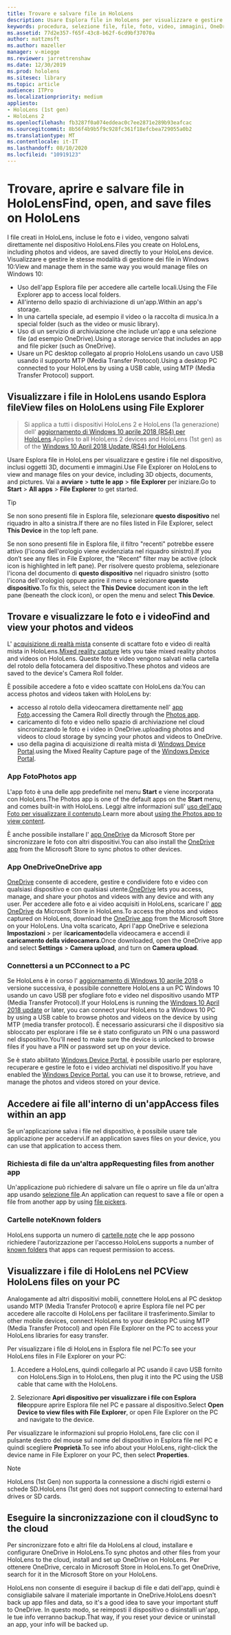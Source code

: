 ```yaml
---
title: Trovare e salvare file in HoloLens
description: Usare Esplora file in HoloLens per visualizzare e gestire i file nel dispositivo
keywords: procedura, selezione file, file, foto, video, immagini, OneDrive, archiviazione, Esplora file, hololens
ms.assetid: 77d2e357-f65f-43c8-b62f-6cd9bf37070a
author: mattzmsft
ms.author: mazeller
manager: v-miegge
ms.reviewer: jarrettrenshaw
ms.date: 12/30/2019
ms.prod: hololens
ms.sitesec: library
ms.topic: article
audience: ITPro
ms.localizationpriority: medium
appliesto:
- HoloLens (1st gen)
- HoloLens 2
ms.openlocfilehash: fb3287f0a074eddeac0c7ee2871e289b93eafcac
ms.sourcegitcommit: 8b56f4b9b5f9c928fc361f18efcbea729055a0b2
ms.translationtype: MT
ms.contentlocale: it-IT
ms.lasthandoff: 08/10/2020
ms.locfileid: "10919123"
---
```

# <span data-ttu-id="c1377-104">Trovare, aprire e salvare file in HoloLens</span><span class="sxs-lookup"><span data-stu-id="c1377-104">Find, open, and save files on HoloLens</span></span>

<span data-ttu-id="c1377-105">I file creati in HoloLens, incluse le foto e i video, vengono salvati direttamente nel dispositivo HoloLens.</span><span class="sxs-lookup"><span data-stu-id="c1377-105">Files you create on HoloLens, including photos and videos, are saved directly to your HoloLens device.</span></span> <span data-ttu-id="c1377-106">Visualizzare e gestire le stesse modalità di gestione dei file in Windows 10:</span><span class="sxs-lookup"><span data-stu-id="c1377-106">View and manage them in the same way you would manage files on Windows 10:</span></span>

- <span data-ttu-id="c1377-107">Uso dell'app Esplora file per accedere alle cartelle locali.</span><span class="sxs-lookup"><span data-stu-id="c1377-107">Using the File Explorer app to access local folders.</span></span>
- <span data-ttu-id="c1377-108">All'interno dello spazio di archiviazione di un'app.</span><span class="sxs-lookup"><span data-stu-id="c1377-108">Within an app's storage.</span></span>
- <span data-ttu-id="c1377-109">In una cartella speciale, ad esempio il video o la raccolta di musica.</span><span class="sxs-lookup"><span data-stu-id="c1377-109">In a special folder (such as the video or music library).</span></span>
- <span data-ttu-id="c1377-110">Uso di un servizio di archiviazione che include un'app e una selezione file (ad esempio OneDrive).</span><span class="sxs-lookup"><span data-stu-id="c1377-110">Using a storage service that includes an app and file picker (such as OneDrive).</span></span>
- <span data-ttu-id="c1377-111">Usare un PC desktop collegato al proprio HoloLens usando un cavo USB usando il supporto MTP (Media Transfer Protocol).</span><span class="sxs-lookup"><span data-stu-id="c1377-111">Using a desktop PC connected to your HoloLens by using a USB cable, using MTP (Media Transfer Protocol) support.</span></span>

## <span data-ttu-id="c1377-112">Visualizzare i file in HoloLens usando Esplora file</span><span class="sxs-lookup"><span data-stu-id="c1377-112">View files on HoloLens using File Explorer</span></span>

> <span data-ttu-id="c1377-113">Si applica a tutti i dispositivi HoloLens 2 e HoloLens (1a generazione) dell' [aggiornamento di Windows 10 aprile 2018 (RS4) per HoloLens](https://docs.microsoft.com/windows/mixed-reality/release-notes-april-2018).</span><span class="sxs-lookup"><span data-stu-id="c1377-113">Applies to all HoloLens 2 devices and HoloLens (1st gen) as of the [Windows 10 April 2018 Update (RS4) for HoloLens](https://docs.microsoft.com/windows/mixed-reality/release-notes-april-2018).</span></span>

<span data-ttu-id="c1377-114">Usare Esplora file in HoloLens per visualizzare e gestire i file nel dispositivo, inclusi oggetti 3D, documenti e immagini.</span><span class="sxs-lookup"><span data-stu-id="c1377-114">Use File Explorer on HoloLens to view and manage files on your device, including 3D objects, documents, and pictures.</span></span> <span data-ttu-id="c1377-115">Vai a **avviare**   >  **tutte le app**   >  **file Explorer** per iniziare.</span><span class="sxs-lookup"><span data-stu-id="c1377-115">Go to **Start**  > **All apps**  > **File Explorer** to get started.</span></span>

> [!TIP]
> <span data-ttu-id="c1377-116">Se non sono presenti file in Esplora file, selezionare **questo dispositivo** nel riquadro in alto a sinistra.</span><span class="sxs-lookup"><span data-stu-id="c1377-116">If there are no files listed in File Explorer, select **This Device** in the top left pane.</span></span>

<span data-ttu-id="c1377-117">Se non sono presenti file in Esplora file, il filtro "recenti" potrebbe essere attivo (l'icona dell'orologio viene evidenziata nel riquadro sinistro).</span><span class="sxs-lookup"><span data-stu-id="c1377-117">If you don’t see any files in File Explorer, the "Recent" filter may be active (clock icon is highlighted in left pane).</span></span> <span data-ttu-id="c1377-118">Per risolvere questo problema, selezionare l'icona del documento di **questo dispositivo** nel riquadro sinistro (sotto l'icona dell'orologio) oppure aprire il menu e selezionare **questo dispositivo**.</span><span class="sxs-lookup"><span data-stu-id="c1377-118">To fix this, select the **This Device** document icon in the left pane (beneath the clock icon), or open the menu and select **This Device**.</span></span>

## <span data-ttu-id="c1377-119">Trovare e visualizzare le foto e i video</span><span class="sxs-lookup"><span data-stu-id="c1377-119">Find and view your photos and videos</span></span>

<span data-ttu-id="c1377-120">L' [acquisizione di realtà mista](holographic-photos-and-videos.md) consente di scattare foto e video di realtà mista in HoloLens.</span><span class="sxs-lookup"><span data-stu-id="c1377-120">[Mixed reality capture](holographic-photos-and-videos.md) lets you take mixed reality photos and videos on HoloLens.</span></span>  <span data-ttu-id="c1377-121">Queste foto e video vengono salvati nella cartella del rotolo della fotocamera del dispositivo.</span><span class="sxs-lookup"><span data-stu-id="c1377-121">These photos and videos are saved to the device's Camera Roll folder.</span></span>

<span data-ttu-id="c1377-122">È possibile accedere a foto e video scattate con HoloLens da:</span><span class="sxs-lookup"><span data-stu-id="c1377-122">You can access photos and videos taken with HoloLens by:</span></span>

- <span data-ttu-id="c1377-123">accesso al rotolo della videocamera direttamente nell' [app Foto](holographic-photos-and-videos.md).</span><span class="sxs-lookup"><span data-stu-id="c1377-123">accessing the Camera Roll directly through the [Photos app](holographic-photos-and-videos.md).</span></span>
- <span data-ttu-id="c1377-124">caricamento di foto e video nello spazio di archiviazione nel cloud sincronizzando le foto e i video in OneDrive.</span><span class="sxs-lookup"><span data-stu-id="c1377-124">uploading photos and videos to cloud storage by syncing your photos and videos to OneDrive.</span></span>
- <span data-ttu-id="c1377-125">uso della pagina di acquisizione di realtà mista di [Windows Device Portal](https://docs.microsoft.com/windows/mixed-reality/using-the-windows-device-portal#mixed-reality-capture).</span><span class="sxs-lookup"><span data-stu-id="c1377-125">using the Mixed Reality Capture page of the [Windows Device Portal](https://docs.microsoft.com/windows/mixed-reality/using-the-windows-device-portal#mixed-reality-capture).</span></span>

### <span data-ttu-id="c1377-126">App Foto</span><span class="sxs-lookup"><span data-stu-id="c1377-126">Photos app</span></span>

<span data-ttu-id="c1377-127">L'app foto è una delle app predefinite nel menu **Start** e viene incorporata con HoloLens.</span><span class="sxs-lookup"><span data-stu-id="c1377-127">The Photos app is one of the default apps on the **Start** menu, and comes built-in with HoloLens.</span></span> <span data-ttu-id="c1377-128">Leggi altre informazioni sull' [uso dell'app Foto per visualizzare il contenuto](holographic-photos-and-videos.md).</span><span class="sxs-lookup"><span data-stu-id="c1377-128">Learn more about [using the Photos app to view content](holographic-photos-and-videos.md).</span></span>

<span data-ttu-id="c1377-129">È anche possibile installare l' [app OneDrive](https://www.microsoft.com/p/onedrive/9wzdncrfj1p3) da Microsoft Store per sincronizzare le foto con altri dispositivi.</span><span class="sxs-lookup"><span data-stu-id="c1377-129">You can also install the [OneDrive app](https://www.microsoft.com/p/onedrive/9wzdncrfj1p3) from the Microsoft Store to sync photos to other devices.</span></span>

### <span data-ttu-id="c1377-130">App OneDrive</span><span class="sxs-lookup"><span data-stu-id="c1377-130">OneDrive app</span></span>

<span data-ttu-id="c1377-131">[OneDrive](https://onedrive.live.com/) consente di accedere, gestire e condividere foto e video con qualsiasi dispositivo e con qualsiasi utente.</span><span class="sxs-lookup"><span data-stu-id="c1377-131">[OneDrive](https://onedrive.live.com/) lets you access, manage, and share your photos and videos with any device and with any user.</span></span> <span data-ttu-id="c1377-132">Per accedere alle foto e ai video acquisiti in HoloLens, scaricare l' [app OneDrive](https://www.microsoft.com/p/onedrive/9wzdncrfj1p3) da Microsoft Store in HoloLens.</span><span class="sxs-lookup"><span data-stu-id="c1377-132">To access the photos and videos captured on HoloLens, download the [OneDrive app](https://www.microsoft.com/p/onedrive/9wzdncrfj1p3) from the Microsoft Store on your HoloLens.</span></span> <span data-ttu-id="c1377-133">Una volta scaricato, Apri l'app OneDrive e seleziona **Impostazioni**  >  per il**caricamento**della videocamera e accendi il **caricamento della videocamera**.</span><span class="sxs-lookup"><span data-stu-id="c1377-133">Once downloaded, open the OneDrive app and select **Settings** > **Camera upload**, and turn on **Camera upload**.</span></span>

### <span data-ttu-id="c1377-134">Connettersi a un PC</span><span class="sxs-lookup"><span data-stu-id="c1377-134">Connect to a PC</span></span>

<span data-ttu-id="c1377-135">Se HoloLens è in corso l' [aggiornamento di Windows 10 aprile 2018](https://docs.microsoft.com/windows/mixed-reality/release-notes-april-2018) o versione successiva, è possibile connettere HoloLens a un PC Windows 10 usando un cavo USB per sfogliare foto e video nel dispositivo usando MTP (Media Transfer Protocol).</span><span class="sxs-lookup"><span data-stu-id="c1377-135">If your HoloLens is running the [Windows 10 April 2018 update](https://docs.microsoft.com/windows/mixed-reality/release-notes-april-2018) or later, you can connect your HoloLens to a Windows 10 PC by using a USB cable to browse photos and videos on the device by using MTP (media transfer protocol).</span></span> <span data-ttu-id="c1377-136">È necessario assicurarsi che il dispositivo sia sbloccato per esplorare i file se è stato configurato un PIN o una password nel dispositivo.</span><span class="sxs-lookup"><span data-stu-id="c1377-136">You'll need to make sure the device is unlocked to browse files if you have a PIN or password set up on your device.</span></span>  

<span data-ttu-id="c1377-137">Se è stato abilitato [Windows Device Portal](https://docs.microsoft.com/windows/mixed-reality/using-the-windows-device-portal), è possibile usarlo per esplorare, recuperare e gestire le foto e i video archiviati nel dispositivo.</span><span class="sxs-lookup"><span data-stu-id="c1377-137">If you have enabled the [Windows Device Portal](https://docs.microsoft.com/windows/mixed-reality/using-the-windows-device-portal), you can use it to browse, retrieve, and manage the photos and videos stored on your device.</span></span>

## <span data-ttu-id="c1377-138">Accedere ai file all'interno di un'app</span><span class="sxs-lookup"><span data-stu-id="c1377-138">Access files within an app</span></span>

<span data-ttu-id="c1377-139">Se un'applicazione salva i file nel dispositivo, è possibile usare tale applicazione per accedervi.</span><span class="sxs-lookup"><span data-stu-id="c1377-139">If an application saves files on your device, you can use that application to access them.</span></span>

### <span data-ttu-id="c1377-140">Richiesta di file da un'altra app</span><span class="sxs-lookup"><span data-stu-id="c1377-140">Requesting files from another app</span></span>

<span data-ttu-id="c1377-141">Un'applicazione può richiedere di salvare un file o aprire un file da un'altra app usando [selezione file](https://docs.microsoft.com/windows/mixed-reality/app-model#file-pickers).</span><span class="sxs-lookup"><span data-stu-id="c1377-141">An application can request to save a file or open a file from another app by using [file pickers](https://docs.microsoft.com/windows/mixed-reality/app-model#file-pickers).</span></span>

### <span data-ttu-id="c1377-142">Cartelle note</span><span class="sxs-lookup"><span data-stu-id="c1377-142">Known folders</span></span>

<span data-ttu-id="c1377-143">HoloLens supporta un numero di [cartelle note](https://docs.microsoft.com/windows/mixed-reality/app-model#known-folders) che le app possono richiedere l'autorizzazione per l'accesso.</span><span class="sxs-lookup"><span data-stu-id="c1377-143">HoloLens supports a number of [known folders](https://docs.microsoft.com/windows/mixed-reality/app-model#known-folders) that apps can request permission to access.</span></span>

## <span data-ttu-id="c1377-144">Visualizzare i file di HoloLens nel PC</span><span class="sxs-lookup"><span data-stu-id="c1377-144">View HoloLens files on your PC</span></span>

<span data-ttu-id="c1377-145">Analogamente ad altri dispositivi mobili, connettere HoloLens al PC desktop usando MTP (Media Transfer Protocol) e aprire Esplora file nel PC per accedere alle raccolte di HoloLens per facilitare il trasferimento.</span><span class="sxs-lookup"><span data-stu-id="c1377-145">Similar to other mobile devices, connect HoloLens to your desktop PC using MTP (Media Transfer Protocol) and open File Explorer on the PC to access your HoloLens libraries for easy transfer.</span></span>

<span data-ttu-id="c1377-146">Per visualizzare i file di HoloLens in Esplora file nel PC:</span><span class="sxs-lookup"><span data-stu-id="c1377-146">To see your HoloLens files in File Explorer on your PC:</span></span>

1. <span data-ttu-id="c1377-147">Accedere a HoloLens, quindi collegarlo al PC usando il cavo USB fornito con HoloLens.</span><span class="sxs-lookup"><span data-stu-id="c1377-147">Sign in to HoloLens, then plug it into the PC using the USB cable that came with the HoloLens.</span></span>

1. <span data-ttu-id="c1377-148">Selezionare **Apri dispositivo per visualizzare i file con Esplora file**oppure aprire Esplora file nel PC e passare al dispositivo.</span><span class="sxs-lookup"><span data-stu-id="c1377-148">Select **Open Device to view files with File Explorer**, or open File Explorer on the PC and navigate to the device.</span></span>

<span data-ttu-id="c1377-149">Per visualizzare le informazioni sul proprio HoloLens, fare clic con il pulsante destro del mouse sul nome del dispositivo in Esplora file nel PC e quindi scegliere **Proprietà**.</span><span class="sxs-lookup"><span data-stu-id="c1377-149">To see info about your HoloLens, right-click the device name in File Explorer on your PC, then select **Properties**.</span></span>

> [!NOTE]
> <span data-ttu-id="c1377-150">HoloLens (1st Gen) non supporta la connessione a dischi rigidi esterni o schede SD.</span><span class="sxs-lookup"><span data-stu-id="c1377-150">HoloLens (1st gen) does not support connecting to external hard drives or SD cards.</span></span>

## <span data-ttu-id="c1377-151">Eseguire la sincronizzazione con il cloud</span><span class="sxs-lookup"><span data-stu-id="c1377-151">Sync to the cloud</span></span>

<span data-ttu-id="c1377-152">Per sincronizzare foto e altri file da HoloLens al cloud, installare e configurare OneDrive in HoloLens.</span><span class="sxs-lookup"><span data-stu-id="c1377-152">To sync photos and other files from your HoloLens to the cloud, install and set up OneDrive on HoloLens.</span></span> <span data-ttu-id="c1377-153">Per ottenere OneDrive, cercalo in Microsoft Store in HoloLens.</span><span class="sxs-lookup"><span data-stu-id="c1377-153">To get OneDrive, search for it in the Microsoft Store on your HoloLens.</span></span>

<span data-ttu-id="c1377-154">HoloLens non consente di eseguire il backup di file e dati dell'app, quindi è consigliabile salvare il materiale importante in OneDrive.</span><span class="sxs-lookup"><span data-stu-id="c1377-154">HoloLens doesn't back up app files and data, so it's a good idea to save your important stuff to OneDrive.</span></span> <span data-ttu-id="c1377-155">In questo modo, se reimposti il dispositivo o disinstalli un'app, le tue info verranno backup.</span><span class="sxs-lookup"><span data-stu-id="c1377-155">That way, if you reset your device or uninstall an app, your info will be backed up.</span></span>
